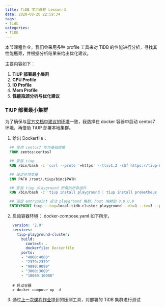 ```yaml
---
title: TiDB 学习课程 Lesson-3
date: 2020-08-26 22:59:34
tags:
- tidb
categories:
- TiDB
---
```


本节课程作业，我们会采用多种 profile 工具来对 TiDB 的性能进行分析，寻找其性能瓶颈，并根据分析结果来给出优化建议。

主要内容如下：

1. **TiUP 部署最小集群**
2. **CPU Profile**
3. **IO Profile**
4. **Mem Profile**
5. **性能瓶颈分析与优化建议**



### TiUP 部署最小集群
为了确保与[官方文档中建议的环境](https://docs.pingcap.com/zh/tidb/stable/hardware-and-software-requirements)一致，我选择在 docker 容器中启动 centos7 环境，再借助 TiUP 部署本地集群。
1. 给出 Dockerfile：
  
  ```dockerfile
    ## 使用 centos7 作为基础镜像
    FROM centos:centos7

    ## 安装 tiup
    RUN /bin/bash -c 'curl --proto '=https' --tlsv1.2 -sSf https://tiup-mirrors.pingcap.com/install.sh | sh'

    ## 设定环境变量
    ENV PATH /root/.tiup/bin:$PATH

    ## 安装 tiup playground 所需的所有组件
    RUN /bin/bash -c 'tiup install playground | tiup install prometheus | tiup install pd | tiup install tikv | tiup install tidb | tiup install grafana'

    ## 设定 entrypoint 启动 playground 集群，host 映射到 0.0.0.0
    ENTRYPOINT tiup --tag=local-tidb-cluster playground --db=1 --kv=3 --pd=1 --tiflash=0 --monitor --host=0.0.0.0
  ```

  

2. 启动容器环境：
   docker-compose.yaml 如下所示，

   ```yaml
   version: '2.0'
   services:
     tiup-playground-cluster:
       build:
         context: .
         dockerfile: Dockerfile
       ports:
       - "4000:4000"
       - "2379:2379"
       - "9090:9090"
       - "3000:3000"
       - "10080:10080"
   ```
   ```shell
   # 启动容器
   > docker-compose up -d
   ```

3. 通过[上一次课程作业](https://lenshood.github.io/2020/08/19/tidb-lesson-2/)提到的压测工具，对部署的 TiDB 集群进行测试

   


